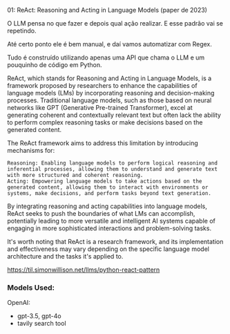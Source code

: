 01: ReAct: Reasoning and Acting in Language Models (paper de 2023)

O LLM pensa no que fazer e depois qual ação realizar. E esse padrão vai se repetindo.

Até certo ponto ele é bem manual, e daí vamos automatizar com Regex.

Tudo é construído utilizando apenas uma API que chama o LLM e um pouquinho de código em Python.

ReAct, which stands for Reasoning and Acting in Language Models, is a framework proposed by researchers to enhance the capabilities of language models (LMs) by incorporating reasoning and decision-making processes. Traditional language models, such as those based on neural networks like GPT (Generative Pre-trained Transformer), excel at generating coherent and contextually relevant text but often lack the ability to perform complex reasoning tasks or make decisions based on the generated content.

The ReAct framework aims to address this limitation by introducing mechanisms for:

    Reasoning: Enabling language models to perform logical reasoning and inferential processes, allowing them to understand and generate text with more structured and coherent reasoning.
    Acting: Empowering language models to take actions based on the generated content, allowing them to interact with environments or systems, make decisions, and perform tasks beyond text generation.

By integrating reasoning and acting capabilities into language models, ReAct seeks to push the boundaries of what LMs can accomplish, potentially leading to more versatile and intelligent AI systems capable of engaging in more sophisticated interactions and problem-solving tasks.

It's worth noting that ReAct is a research framework, and its implementation and effectiveness may vary depending on the specific language model architecture and the tasks it's applied to.

https://til.simonwillison.net/llms/python-react-pattern


### Models Used:
OpenAI:
 - gpt-3.5, gpt-4o
 - tavily search tool